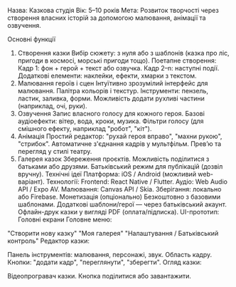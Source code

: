 Назва: Казкова студія
Вік: 5–10 років
Мета: Розвиток творчості через створення власних історій за допомогою малювання, анімації та озвучення.

Основні функції
1. Створення казки
Вибір сюжету: з нуля або з шаблонів (казка про ліс, пригоди в космосі, морські пригоди тощо).
Поетапне створення:
Кадр 1: фон + герой + текст або озвучка.
Кадр 2–n: наступні події.
Додаткові елементи: наклейки, ефекти, хмарки з текстом.
2. Малювання героїв і сцен
Інтуїтивно зрозумілий інтерфейс для малювання.
Палітра кольорів і текстур.
Інструменти: пензель, ластик, заливка, форми.
Можливість додати рухливі частини (наприклад, очі, руки).
3. Озвучення
Запис власного голосу для кожного героя.
Базові аудіоефекти: вітер, вода, кроки, музика.
Фільтри голосу (для смішного ефекту, наприклад "робот", "кіт").
4. Анімація
Простий редактор: "рухай героя вправо", "махни рукою", "стрибок".
Автоматичне з'єднання кадрів у мультфільм.
Прев’ю та перегляд у стилі театру.
5. Галерея казок
Збереження проєктів.
Можливість поділитися з батьками або друзями.
Батьківський режим для публікацій (дозвіл вручну).
Технічні ідеї
Платформа: iOS / Android (можливий web-варіант).
Технології:
Frontend: React Native / Flutter.
Аудіо: Web Audio API / Expo AV.
Малювання: Canvas API / Skia.
Зберігання: локально або Firebase.
Монетизація (опціонально)
Безкоштовно з базовими шаблонами.
Додаткові шаблони/герої — через батьківський акаунт.
Офлайн-друк казки у вигляді PDF (оплата/підписка).
UI-прототип: Головні екрани
Головне меню:

"Створити нову казку"
"Моя галерея"
"Налаштування / Батьківський контроль"
Редактор казки:

Панель інструментів: малювання, персонажі, звук.
Область кадру.
Кнопки: "додати кадр", "переглянути", "зберегти".
Огляд казки:

Відеопрогравач казки.
Кнопка поділитися або завантажити.